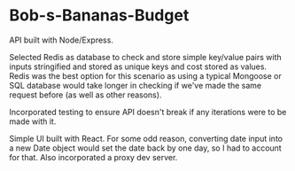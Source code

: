 # Bob-s-Bananas-Budget

API built with Node/Express.

Selected Redis as database to check and store simple key/value pairs with inputs stringified and stored as unique keys and cost stored as values. Redis was the best option for this scenario as using a typical Mongoose or SQL database would take longer in checking if we've made the same request before (as well as other reasons).

Incorporated testing to ensure API doesn't break if any iterations were to be made with it.

Simple UI built with React. For some odd reason, converting date input into a new Date object would set the date back by one day, so I had to account for that. Also incorporated a proxy dev server.
